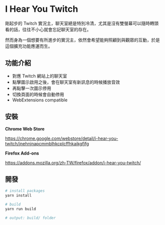 # I Hear You Twitch

剛起步的 Twitch 實況主，聊天室總是特別冷清，尤其是沒有雙螢幕可以隨時轉頭看的話，往往不小心就會忘記聊天室的存在。

然而身為一個想要有所進步的實況主，依然會希望能夠照顧到與觀眾的互動，於是這個擴充功能應運而生。


## 功能介紹

- 對應 Twitch 網站上的聊天室
- 點擊圖示啟用之後，會在聊天室有新訊息的時候播放音效
- 再點擊一次圖示停用
- 切換頁面的時候會自動停用
- WebExtensions compatible


## 安裝

**Chrome Web Store**

https://chrome.google.com/webstore/detail/i-hear-you-twitch/jnehnjnapcmmblhkcplcffhkaikgfjfg

**Firefox Add-ons**

https://addons.mozilla.org/zh-TW/firefox/addon/i-hear-you-twitch/


## 開發

```sh
# install packages
yarn install

# build
yarn run build

# output: build/ folder
```
